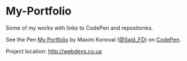 # My-Portfolio
Some of my works with links to CodePen and repositories.
<p data-height="265" data-theme-id="0" data-slug-hash="BLGwmB" data-default-tab="html,result" data-user="Said_FD" data-embed-version="2" data-pen-title="My Portfolio" class="codepen">See the Pen <a href="http://codepen.io/Said_FD/pen/BLGwmB/">My Portfolio</a> by Maxim Konoval (<a href="http://codepen.io/Said_FD">@Said_FD</a>) on <a href="http://codepen.io">CodePen</a>.</p>
<script async src="https://production-assets.codepen.io/assets/embed/ei.js"></script>

Project location: http://webdevs.co.ua
